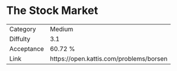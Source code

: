 # The Stock Market

<table>
    <tr>
        <td>Category</td>
        <td>Medium</td>
    </tr>
    <tr>
        <td>Diffulty</td>
        <td>3.1</td>
    </tr>
    <tr>
        <td>Acceptance</td>
        <td>60.72 %</td>
    </tr>
    <tr>
        <td>Link</td>
        <td>https://open.kattis.com/problems/borsen</td>
    </tr>
</table>